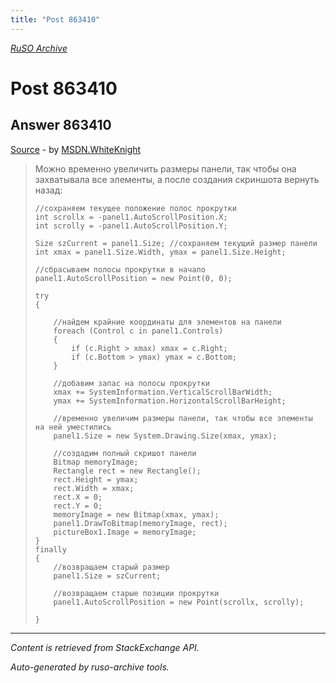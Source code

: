 ```yaml
---
title: "Post 863410"
---
```

<p><i><a href="https://github.com/MSDN-WhiteKnight/ruso-archive/">RuSO Archive</a></i></p>
<h1>Post 863410</h1>
<h2>Answer 863410</h2>
<p><a href="https://ru.stackoverflow.com/a/863410/">Source</a> - by <a href="https://ru.stackoverflow.com/users/240512/msdn-whiteknight">MSDN.WhiteKnight</a></p>
<blockquote>
<p>Можно временно увеличить размеры панели, так чтобы она захватывала все элементы, а после создания скриншота вернуть назад:</p>

<pre><code>//сохраняем текущее положение полос прокрутки
int scrollx = -panel1.AutoScrollPosition.X;
int scrolly = -panel1.AutoScrollPosition.Y;

Size szCurrent = panel1.Size; //сохраняем текущий размер панели
int xmax = panel1.Size.Width, ymax = panel1.Size.Height;

//сбрасываем полосы прокрутки в начало
panel1.AutoScrollPosition = new Point(0, 0);           

try
{

    //найдем крайние координаты для элементов на панели
    foreach (Control c in panel1.Controls)
    {
        if (c.Right &gt; xmax) xmax = c.Right;
        if (c.Bottom &gt; ymax) ymax = c.Bottom;
    }

    //добавим запас на полосы прокрутки
    xmax += SystemInformation.VerticalScrollBarWidth;
    ymax += SystemInformation.HorizontalScrollBarHeight;

    //временно увеличим размеры панели, так чтобы все элементы на ней уместились
    panel1.Size = new System.Drawing.Size(xmax, ymax);                

    //создадим полный скришот панели 
    Bitmap memoryImage;
    Rectangle rect = new Rectangle();
    rect.Height = ymax;
    rect.Width = xmax;
    rect.X = 0;
    rect.Y = 0;
    memoryImage = new Bitmap(xmax, ymax);
    panel1.DrawToBitmap(memoryImage, rect);
    pictureBox1.Image = memoryImage;
}
finally
{
    //возвращаем старый размер
    panel1.Size = szCurrent;

    //возвращаем старые позиции прокрутки
    panel1.AutoScrollPosition = new Point(scrollx, scrolly);                

}
</code></pre>

</blockquote>
<hr/>
<p><i>Content is retrieved from StackExchange API. </i></p>
<p><i>Auto-generated by ruso-archive tools. </i></p>

